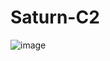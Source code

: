 # Saturn-C2

![image](https://user-images.githubusercontent.com/120246386/208972767-a0e16845-0bd6-4ded-87c1-62ef3f0058fb.png)
